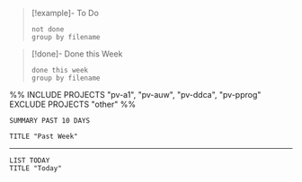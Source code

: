 
>[!example]- To Do
>```tasks
>not done
>group by filename
>```

>[!done]- Done this Week
>```tasks
>done this week
>group by filename
>```


%%
INCLUDE PROJECTS "pv-a1", "pv-auw", "pv-ddca", "pv-pprog"
EXCLUDE PROJECTS "other"
%%

<!--
other comment
-->

```toggl
SUMMARY PAST 10 DAYS

TITLE "Past Week"
```
___

```toggl
LIST TODAY
TITLE "Today"
```




